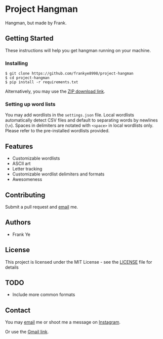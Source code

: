# Project Hangman

Hangman, but made by Frank.

## Getting Started

These instructions will help you get hangman running on your machine.

### Installing

```
$ git clone https://github.com/frankye8998/project-hangman
$ cd project-hangman
$ pip install -r requirements.txt
```
Alternatively, you may use the [ZIP download link](https://github.com/frankye8998/project-hangman/archive/master.zip).

### Setting up word lists

You may add wordlists in the `settings.json` file. Local wordlists automatically detect CSV files and default to separating words by newlines (`\n`). Spaces in delimiters are notated with `<space>` in local wordlists only. Please refer to the pre-installed wordlists provided.

## Features

 * Customizable wordlists
 * ASCII art
 * Letter tracking
 * Customizable wordlist delimiters and formats
 * Awesomeness

## Contributing

Submit a pull request and [email](mailto:frankye8998@gmail.com?Subject=Project%20Hangman) me.

## Authors

* Frank Ye

## License

This project is licensed under the MIT License - see the [LICENSE](LICENSE) file for details

 ## TODO
 * Include more common formats

 ## Contact

 You may [email](mailto:frankye8998@gmail.com?Subject=Project%20Hangman) me or shoot me a message on [Instagram](https://www.instagram.com/frankye8998/).

Or use the [Gmail link](https://mail.google.com/mail/?view=cm&fs=1&tf=1&to=frankye8998@gmail.com&su=Project%20Hangman).